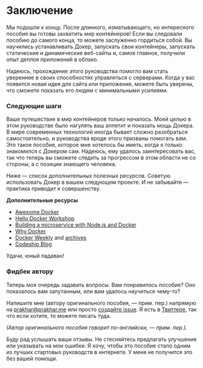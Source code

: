 # Заключение

Мы подошли к концу. После длинного, изматывающего, но интересного пособия вы готовы захватить мир контейнеров! Если вы следовали пособию до самого конца, то можете заслуженно гордиться собой. Вы научились устанавливать Докер, запускать свои контейнеры, запускать статические и динамические веб-сайты и, самое главное, получили опыт деплоя приложений в облако.

Надеюсь, прохождение этого руководства помогло вам стать увереннее в своих способностях управляться с серверами. Когда у вас появится новая идея для сайта или приложения, можете быть уверены, что сможете показать его людям с минимальными усилиями.

### Следующие шаги

Ваше путешествие в мир контейнеров только началось. Моей целью в этом руководстве было нагулять ваш аппетит и показать мощь Докера. В мире современных технологий иногда бывает сложно разобраться самостоятельно, и руководства вроде этого призваны помогать вам. Это такое пособие, которое мне хотелось бы иметь, когда я только знакомился с Докером сам. Надеюсь, ему удалось заинтересовать вас, так что теперь вы сможете следить за прогрессом в этом области не со стороны, а с позиции знающего человека.

Ниже — список дополнительных полезных ресурсов. Советую использовать Докер в вашем следующем проекте. И не забывайте — практика приводит к совершенству.

**Дополнительные ресурсы**

* [Awesome Docker](https://github.com/veggiemonk/awesome-docker)
* [Hello Docker Workshop](http://docker.atbaker.me/)
* [Building a microservice with Node.js and Docker](https://www.youtube.com/watch?v=PJ95WY2DqXo)
* [Why Docker](https://blog.codeship.com/why-docker/)
* [Docker Weekly](https://www.docker.com/newsletter-subscription) and [archives](https://blog.docker.com/docker-weekly-archives/)
* [Codeship Blog](https://blog.codeship.com/)

Удачи, юный падаван!

### Фидбек автору

Теперь моя очередь задавать вопросы. Вам понравилось пособие? Оно показалось вам запутанным, или вам удалось научиться чему-то?

Напишите мне (автору оригинального пособия, — прим. пер.) напрямую на [prakhar@prakhar.me](prakhar@prakhar.me) или просто [создайте issue](https://github.com/prakhar1989/docker-curriculum/issues/new). Я есть в [Твиттере](https://twitter.com/prakharsriv9), так что если хотите, то можете писать туда.

*(Автор оригинального пособия говорит по-английски, — прим. пер.).*

Буду рад услышать ваши отзывы. Не стесняйтесь предлагать улучшения или указывать на мои ошибки. Я хочу, чтобы это пособие стало одним из лучших стартовых руководств в интернете. У меня не получится это без вашей помощи.
